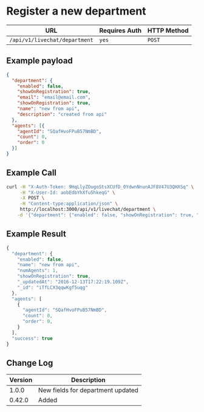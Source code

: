 # Register a new department

| URL                           | Requires Auth | HTTP Method |
| ----------------------------- | ------------- | ----------- |
| `/api/v1/livechat/department` | `yes`         | `POST`      |

## Example payload

```json
{
  "department": {
    "enabled": false,
    "showOnRegistration": true,
    "email": "email@email.com",
    "showOnRegistration": true,
    "name": "new from api",
    "description": "created from api"
  },
  "agents": [{
    "agentId": "SQafHvoFPuB57NmBD",
    "count": 0,
    "order": 0
  }]
}
```

## Example Call

```bash
curl -H "X-Auth-Token: 9HqLlyZOugoStsXCUfD_0YdwnNnunAJF8V47U3QHXSq" \
     -H "X-User-Id: aobEdbYhXfu5hkeqG" \
     -X POST \
     -H "Content-type:application/json" \
     http://localhost:3000/api/v1/livechat/department \
    -d '{"department": {"enabled": false, "showOnRegistration": true, "name": "new from api", email: "john@doe.com", showOnOfflineForm: true }, "agents": [{ "agentId": "SQafHvoFPuB57NmBD" }] }'
```

## Example Result

```javascript
{
  "department": {
    "enabled": false,
    "name": "new from api",
    "numAgents": 1,
    "showOnRegistration": true,
    "_updatedAt": "2016-12-13T17:22:19.109Z",
    "_id": "iTfLCX3qqwKgf5uqg"
  },
  "agents": [
    {
      "agentId": "SQafHvoFPuB57NmBD",
      "count": 0,
      "order": 0,
    }
  ],
  "success": true
}
```

## Change Log

| Version | Description                       |
| ------- | --------------------------------- |
| 1.0.0   | New fields for department updated |
| 0.42.0  | Added                             |

##
